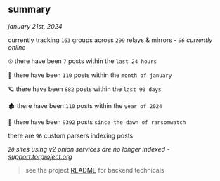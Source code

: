 
## summary
_january 21st, 2024_

currently tracking `163` groups across `299` relays & mirrors - _`96` currently online_

⏲ there have been `7` posts within the `last 24 hours`

🦈 there have been `110` posts within the `month of january`

🪐 there have been `882` posts within the `last 90 days`

🏚 there have been `110` posts within the `year of 2024`

🦕 there have been `9392` posts `since the dawn of ransomwatch`

there are `96` custom parsers indexing posts

_`20` sites using v2 onion services are no longer indexed - [support.torproject.org](https://support.torproject.org/onionservices/v2-deprecation/)_

> see the project [README](https://github.com/joshhighet/ransomwatch#ransomwatch--) for backend technicals
